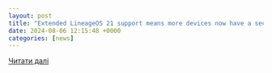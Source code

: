 ```yaml
---
layout: post
title: "Extended LineageOS 21 support means more devices now have a second chance at life"
date: 2024-08-06 12:15:48 +0000
categories: [news]
---
```


[Читати далі](https://www.androidpolice.com/lineageos-breathes-life-into-lg-phones-among-others/)
